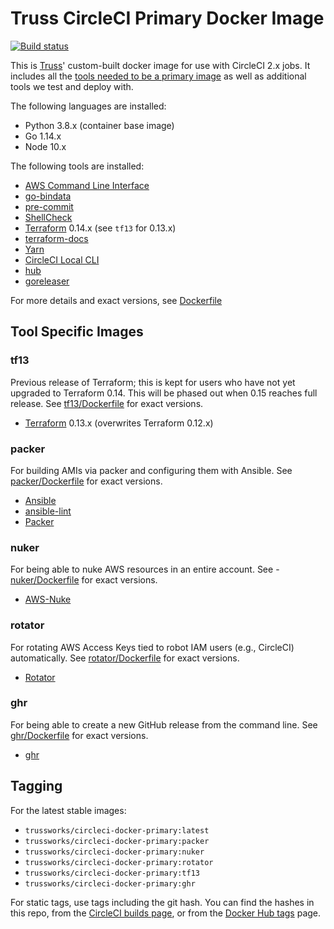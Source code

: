 # Truss CircleCI Primary Docker Image

[![Build status](https://img.shields.io/circleci/project/github/trussworks/circleci-docker-primary/master.svg)](https://circleci.com/gh/trussworks/circleci-docker-primary/tree/master)

This is [Truss](https://truss.works/)' custom-built docker image for use with CircleCI 2.x jobs. It includes all the [tools needed to be a primary image](https://circleci.com/docs/2.0/custom-images/#adding-required-and-custom-tools-or-files) as well as additional tools we test and deploy with.

The following languages are installed:

- Python 3.8.x (container base image)
- Go 1.14.x
- Node 10.x

The following tools are installed:

- [AWS Command Line Interface](https://aws.amazon.com/cli/)
- [go-bindata](https://github.com/kevinburke/go-bindata)
- [pre-commit](http://pre-commit.com/)
- [ShellCheck](https://www.shellcheck.net/)
- [Terraform](https://www.terraform.io/) 0.14.x (see `tf13` for 0.13.x)
- [terraform-docs](https://github.com/segmentio/terraform-docs)
- [Yarn](https://yarnpkg.com/)
- [CircleCI Local CLI](https://circleci.com/docs/2.0/local-cli/)
- [hub](https://hub.github.com/)
- [goreleaser](https://goreleaser.com/)

For more details and exact versions, see [Dockerfile](https://github.com/trussworks/circleci-docker-primary/blob/master/Dockerfile)

## Tool Specific Images

### tf13

Previous release of Terraform; this is kept for users who have not yet
upgraded to Terraform 0.14. This will be phased out when 0.15 reaches
full release. See [tf13/Dockerfile](https://github.com/trussworks/circleci-docker-primary/blob/master/tf13/Dockerfile) for exact versions.

- [Terraform](https://www.terraform.io/) 0.13.x (overwrites Terraform 0.12.x)

### packer

For building AMIs via packer and configuring them with Ansible. See [packer/Dockerfile](https://github.com/trussworks/circleci-docker-primary/blob/master/packer/Dockerfile) for exact versions.

- [Ansible](https://pypi.org/project/ansible/)
- [ansible-lint](https://pypi.org/project/ansible-lint/)
- [Packer](https://packer.io/)

### nuker

For being able to nuke AWS resources in an entire account. See - [nuker/Dockerfile](https://github.com/trussworks/circleci-docker-primary/blob/master/nuker/Dockerfile) for exact versions.

- [AWS-Nuke](https://github.com/rebuy-de/aws-nuke)

### rotator

For rotating AWS Access Keys tied to robot IAM users (e.g., CircleCI) automatically. See [rotator/Dockerfile](https://github.com/trussworks/circleci-docker-primary/blob/master/rotator/Dockerfile) for exact versions.

- [Rotator](https://github.com/chanzuckerberg/rotator)

### ghr

For being able to create a new GitHub release from the command line. See [ghr/Dockerfile](https://github.com/trussworks/circleci-docker-primary/blob/master/ghr/Dockerfile) for exact versions.

- [ghr](https://github.com/tcnksm/ghr)

## Tagging

For the latest stable images:

- `trussworks/circleci-docker-primary:latest`
- `trussworks/circleci-docker-primary:packer`
- `trussworks/circleci-docker-primary:nuker`
- `trussworks/circleci-docker-primary:rotator`
- `trussworks/circleci-docker-primary:tf13`
- `trussworks/circleci-docker-primary:ghr`

For static tags, use tags including the git hash. You can find the hashes in this repo, from the [CircleCI builds page](https://circleci.com/gh/trussworks/circleci-docker-primary/tree/master), or from the [Docker Hub tags](https://hub.docker.com/r/trussworks/circleci-docker-primary/tags/) page.
